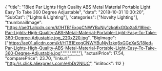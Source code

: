 {
	"title": "18led Par Lights High Quality ABS Metal Material Portable Light Easy To Take 360 Degree Adjustable",
	"date": "2018-10-31 10:30:20",
	"SubCat": ["Lights & Lighting"],
	"categories": ["Novelty Lighting"],
	"thumbnailImage": "https://ae01.alicdn.com/kf/HTB1ExogCNWYBuNjy1zkq6xGGpXaS/18led-Par-Lights-High-Quality-ABS-Metal-Material-Portable-Light-Easy-To-Take-360-Degree-Adjustable.jpg_220x220.jpg",
	"BigImage": ["https://ae01.alicdn.com/kf/HTB1ExogCNWYBuNjy1zkq6xGGpXaS/18led-Par-Lights-High-Quality-ABS-Metal-Material-Portable-Light-Easy-To-Take-360-Degree-Adjustable.jpg","","","",""],
	"actualPrice": 17.54,
	"comparePrice": 23.70,
	"linkurl": "http://s.click.aliexpress.com/e/bDr2NIUC",
	"inStock": 112
}
